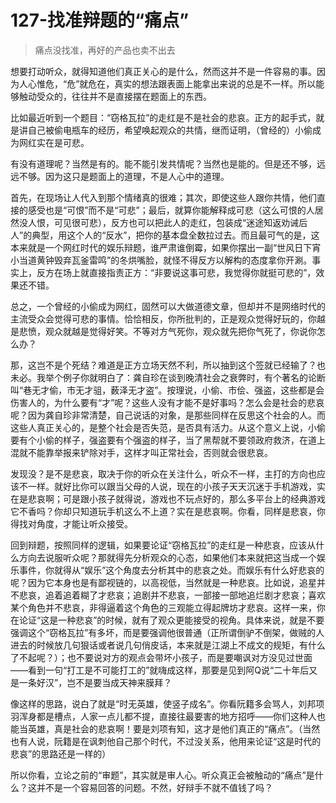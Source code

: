 # 127-找准辩题的“痛点”

> 痛点没找准，再好的产品也卖不出去

想要打动听众，就得知道他们真正关心的是什么，然而这并不是一件容易的事。因为人心惟危，“危”就危在，真实的想法跟表面上能拿出来说的总是不一样。所以能够触动受众的，往往并不是直接摆在题面上的东西。

比如最近听到一个题目：“窃格瓦拉”的走红是不是社会的悲哀。正方的起手式，就是讲自己被偷电瓶车的经历，希望唤起观众的共情，继而证明，（曾经的）小偷成为网红实在是可悲。

有没有道理呢？当然是有的。能不能引发共情呢？当然也是能的。但是还不够，远远不够。因为这只是题面上的道理，不是人心中的道理。

首先，在现场让人代入到那个情绪真的很难；其次，即使这些人跟你共情，他们直接的感受也是“可恨”而不是“可悲”；最后，就算你能解释成可悲（这么可恨的人居然没人恨，可见很可悲），反方也可以把此人的走红，包装成“迷途知返劝诫后人”的典型，用这个人的“反水”，把你的基本盘全数拉过去。而且最可气的是，这本来就是一个网红时代的娱乐辩题，谁严肃谁倒霉，如果你摆出一副“世风日下宵小当道黄钟毁弃瓦釜雷鸣”的冬烘嘴脸，就怪不得反方以解构的态度拿你开涮。事实上，反方在场上就直接指责正方：“非要说这事可悲，我觉得你就挺可悲的”，效果还不错。

总之，一个曾经的小偷成为网红，固然可以大做道德文章，但却并不是网络时代的主流受众会觉得可悲的事情。恰恰相反，你所批判的，正是观众觉得好玩的，你越是悲愤，观众就越是觉得好笑。不等对方气死你，观众就先把你气死了，你说你怎么办？

那，这岂不是个死结？难道是正方立场天然不利，所以抽到这个签就已经输了？也未必。我举个例子你就明白了：龚自珍在谈到晚清社会之衰弊时，有个著名的论断叫“巷无才偷，市无才驵，薮泽无才盗”。按理说，小偷、市侩、强盗，这些都是会伤害人的，为什么要有“才”呢？这些人没有才能不是好事吗？怎么会是社会的悲哀呢？因为龚自珍非常清楚，自己说话的对象，是那些同样在反思这个社会的人。而这些人真正关心的，是整个社会是否失范，是否具有活力。从这个意义上说，小偷要有个小偷的样子，强盗要有个强盗的样子，当了黑帮就不要领政府救济，在道上混就不能靠举报来铲除对手，这样才叫正常社会，否则就会很悲哀。

发现没？是不是悲哀，取决于你的听众在关注什么，听众不一样，主打的方向也应该不一样。就好比你可以跟当父母的人说，现在的小孩子天天沉迷于手机游戏，实在是悲哀啊；可是跟小孩子就得说，游戏也不玩点好的，那么多平台上的经典游戏它不香吗？你却只知道玩手机这么不上道？实在是悲哀啊。你看，同样是悲哀，你得找对角度，才能让听众接受。

回到辩题，按照同样的逻辑，如果要论证“窃格瓦拉”的走红是一种悲哀，应该从什么方向去说服听众呢？那就得先分析观众的心态，如果他们本来就把这当成一个娱乐事件，你就得从“娱乐”这个角度去分析其中的悲哀之处。而娱乐有什么好悲哀的呢？因为它本身也是有鄙视链的，以高视低，当然就是一种悲哀。比如说，追星并不悲哀，追着追着糊了才悲哀；追剧并不悲哀，一部接一部地追烂剧才悲哀；喜欢某个角色并不悲哀，非得逼着这个角色的三观能立得起牌坊才悲哀。这样一来，你在论证“这是一种悲哀”的时候，就有了观众更能接受的视角。具体来说，就是不要强调这个“窃格瓦拉”有多坏，而是要强调他很普通（正所谓倒驴不倒架，做贼的人进去的时候放几句狠话或者说几句俏皮话，本来就是江湖上不成文的规矩，有什么了不起呢？）；也不要说对方的观点会带坏小孩子，而是要嘲讽对方没见过世面——看到一句“打工是不可能打工的”就嗨成这样，那要是见到阿Q说“二十年后又是一条好汉”，岂不是要当成天神来膜拜？

像这样的思路，说白了就是“时无英雄，使竖子成名”。你看阮籍多会骂人，刘邦项羽浑身都是槽点，人家一点儿都不提，直接往最要害的地方招呼——你们这种人也能当英雄，真是社会的悲哀啊！要是刘项有知，这才是他们真正的“痛点”。（当然也有人说，阮籍是在讽刺他自己那个时代，不过没关系，他用来论证“这是时代的悲哀”的思路还是一样的）

所以你看，立论之前的“审题”，其实就是审人心。听众真正会被触动的“痛点”是什么？这并不是一个容易回答的问题。不然，好辩手不就不值钱了吗？​​​